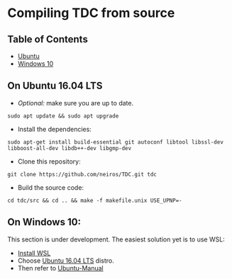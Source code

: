 # Compiling TDC from source

## Table of Contents
 - [Ubuntu](#on-ubuntu-16.04-lts)
 - [Windows 10](#on-windows-10)

## On Ubuntu 16.04 LTS

- *Optional:* make sure you are up to date.
```
sudo apt update && sudo apt upgrade
```

- Install the dependencies:
```
sudo apt-get install build-essential git autoconf libtool libssl-dev libboost-all-dev libdb++-dev libgmp-dev
```

- Clone this repository:
```
git clone https://github.com/neiros/TDC.git tdc
```

- Build the source code:
```
cd tdc/src && cd .. && make -f makefile.unix USE_UPNP=-
```

## On Windows 10:
This section is under development. The easiest solution yet is to use WSL:

- [Install WSL](https://docs.microsoft.com/en-us/windows/wsl/install-win10)
- Choose [Ubuntu 16.04 LTS](https://www.microsoft.com/store/apps/9pjn388hp8c9) distro.
- Then refer to [Ubuntu-Manual](#on-ubuntu-16.04-lts) 